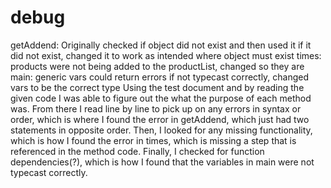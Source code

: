 # debug
getAddend: Originally checked if object did not exist and then used it if it did not exist, changed it to work as intended where object must exist
times: products were not being added to the productList, changed so they are
main: generic vars could return errors if not typecast correctly, changed vars to be the correct type
Using the test document and by reading the given code I was able to figure out the what the purpose of each method was.
From there I read line by line to pick up on any errors in syntax or order, which is where I found the error in getAddend, which just had two statements in opposite order.
Then, I looked for any missing functionality, which is how I found the error in times, which is missing a step that is referenced in the method code.
Finally, I checked for function dependencies(?), which is how I found that the variables in main were not typecast correctly.
